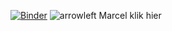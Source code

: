 <!-- [![Binder-CERN](https://mybinder.org/badge_logo.svg)](https://mybinder.org/v2/gh/lexgr/bfys-binder-pyhep/main?filepath=notebook.ipynb) -->
[![Binder](https://mybinder.org/badge_logo.svg)](https://mybinder.org/v2/gh/lexgr/bfys-binder-pyhep/main?urlpath=lab)
![arrowleft](https://images.all-free-download.com/images/graphiclarge/green_left_arrow_104.jpg) Marcel klik hier
